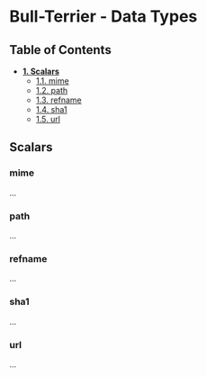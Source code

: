 # Bull-Terrier - Data Types

## Table of Contents

* **[1. Scalars](#scalars)**
  * [1.1. mime](#mime)
  * [1.2. path](#path)
  * [1.3. refname](#refname)
  * [1.4. sha1](#sha1)
  * [1.5. url](#url)

## Scalars

### mime

...

### path

...

### refname

...

### sha1

...

### url

...
